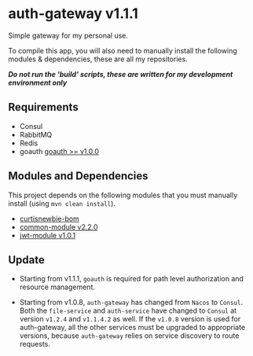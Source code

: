 # auth-gateway v1.1.1

Simple gateway for my personal use.

To compile this app, you will also need to manually install the following modules & dependencies, these are all my repositories.

***Do not run the 'build' scripts, these are written for my development environment only***

## Requirements 

- Consul 
- RabbitMQ
- Redis
- goauth [goauth >= v1.0.0](https://github.com/CurtisNewbie/goauth/tree/v1.0.0)

## Modules and Dependencies

This project depends on the following modules that you must manually install (using `mvn clean install`).

- [curtisnewbie-bom](https://github.com/CurtisNewbie/curtisnewbie-bom)
- [common-module v2.2.0](https://github.com/CurtisNewbie/common-module/tree/v2.2.0)
- [jwt-module v1.0.1](https://github.com/CurtisNewbie/jwt-module/tree/v1.0.1)

## Update

- Starting from v1.1.1, `goauth` is required for path level authorization and resource management.

- Starting from v1.0.8, `auth-gateway` has changed from `Nacos` to `Consul`. Both the `file-service` and `auth-service` have changed to `Consul` at version `v1.2.4` and `v1.1.4.2` as well. If the `v1.0.8` version is used for auth-gateway, all the other services must be upgraded to appropriate versions, because `auth-gateway` relies on service discovery to route requests.


